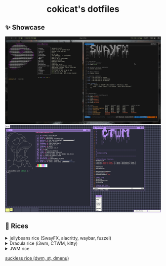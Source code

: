 <h1 align="center">cokicat's dotfiles</h1>

## ✨ Showcase
![SwayFX](screenshots/swayfx.png "SwayFX")
![CTWM](screenshots/ctwm.png "CTWM")

## 🌈 Rices
<details>
  <summary>jellybeans rice (SwayFX, alacritty, waybar, fuzzel)</summary>

  ![]( "")
  ![]( "")
  ![]( "")

  ## [🖼️ Background](https://wallhaven.cc/w/rq75r7)
</details>

<details>
  <summary>Dracula rice (i3wm, CTWM, kitty)</summary>

  ![]( "")
  ![]( "")

  ## License
  This repository includes parts of [Dracula Theme](https://github.com/dracula/dracula-theme.git) by [Dracula Team](https://github.com/dracula) which is distributed under MIT License. See `dracula_rice/LICENSE` for the full terms of the license.
</details>

<details>
  <summary>JWM rice</summary>

  ![]( "")

  ## License
  `.jwmrc` file is based on [phono-theme](https://github.com/cbettinger/phono-theme) by [cbettinger](https://github.com/cbettinger/) which is distributed under the ISC License. See `jwm_rice/LICENSE_jwmrc` for the full terms of the license.

  ## [🖼️ Background](https://wallup.net/wp-content/uploads/2016/05/27/482-Aperture_Laboratories-Portal.jpg)
</details>

[suckless rice (dwm, st, dmenu)](https://github.com/cokicat/dotfiles-suckless)
